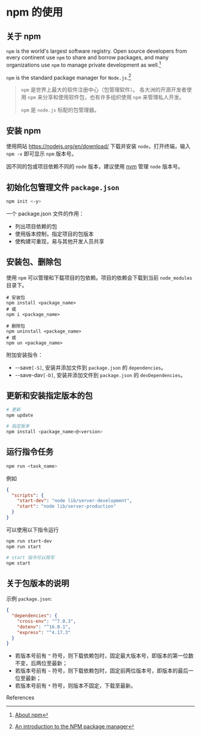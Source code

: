 # npm 的使用

## 关于 npm

`npm` is the world's largest software registry. Open source developers from every continent use `npm` to share and borrow packages, and many organizations use `npm` to manage private development as well.[^1]

`npm` is the standard package manager for `Node.js`.[^2]

> `npm` 是世界上最大的软件注册中心（包管理软件）。 各大洲的开源开发者使用 `npm` 来分享和使用软件包，也有许多组织使用 `npm` 来管理私人开发。
>
> `npm` 是 `node.js` 标配的包管理器。

## 安装 npm

使用网站 <https://nodejs.org/en/download/> 下载并安装 `node`，打开终端，输入 `npm -v` 即可显示 `npm` 版本号。

因不同的包或项目依赖不同的 `node` 版本，建议使用 [nvm](https://github.com/nvm-sh/nvm) 管理 `node` 版本号。

## 初始化包管理文件 `package.json`

```sh
npm init <-y>
```

一个 package.json 文件的作用：

- 列出项目依赖的包
- 使用版本控制，指定项目的包版本
- 使构建可重现，易与其他开发人员共享

## 安装包、删除包

使用 `npm` 可以管理和下载项目的包依赖。项目的依赖会下载到当前 `node_modules` 目录下。

```
# 安装包
npm install <package_name>
# 或
npm i <package_name>

# 删除包
npm uninstall <package_name>
# 或
npm un <package_name>
```

附加安装指令：

- --save`[-S]`, 安装并添加文件到 `package.json` 的 `dependencies`。
- --save-dav`[-D]`, 安装并添加文件到 `package.json` 的 `devDependencies`。

## 更新和安装指定版本的包

```bash
# 更新
npm update

# 指定版本
npm install <package_name>@<version>
```

## 运行指令任务

```bash
npm run <task_name>
```

例如

```json
{
  "scripts": {
    "start-dev": "node lib/server-development",
    "start": "node lib/server-production"
  }
}
```

可以使用以下指令运行

```bash
npm run start-dev
npm run start

# start 指令可以简写
npm start
```

## 关于包版本的说明

示例 `package.json`:

```json
{
  "dependencies": {
    "cross-env": "^7.0.3",
    "dotenv": "^16.0.1",
    "express": "^4.17.3"
  }
}
```

- 若版本号前有 `^` 符号，则下载依赖包时，固定最大版本号，即版本的第一位数不变，后两位至最新；
- 若版本号前有 `~` 符号，则下载依赖包时，固定前两位版本号，即版本的最后一位至最新；
- 若版本号前有 `*` 符号，则版本不固定，下载至最新。

References

[^1]: [About npm](https://docs.npmjs.com/about-npm)
[^2]: [An introduction to the NPM package manager](https://nodejs.dev/en/learn/an-introduction-to-the-npm-package-manager/)
